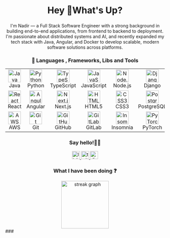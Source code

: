 <h1 align="center">Hey 👋What's Up?</h1>

###

<p align="center">I'm Nadir — a Full Stack Software Engineer with a strong background in building end-to-end applications, from frontend to backend to deployment. I'm passionate about distributed systems and AI, and recently expanded my tech stack with Java, Angular, and Docker to develop scalable, modern software solutions across platforms.</p>

###

<h3 align="center">🧰 Languages , Frameworks, Libs and Tools</h3>

<table align="center">
  <tr>
    <td align="center" width="80"><img src="https://cdn.jsdelivr.net/gh/devicons/devicon/icons/java/java-original.svg" width="40" height="40" alt="Java" /><br/>Java</td>
    <td align="center" width="80"><img src="https://cdn.jsdelivr.net/gh/devicons/devicon/icons/python/python-original.svg" width="40" height="40" alt="Python" /><br/>Python</td>
    <td align="center" width="80"><img src="https://cdn.jsdelivr.net/gh/devicons/devicon/icons/typescript/typescript-original.svg" width="40" height="40" alt="TypeScript" /><br/>TypeScript</td>
    <td align="center" width="80"><img src="https://cdn.jsdelivr.net/gh/devicons/devicon/icons/javascript/javascript-original.svg" width="40" height="40" alt="JavaScript" /><br/>JavaScript</td>
    <td align="center" width="80"><img src="https://cdn.jsdelivr.net/gh/devicons/devicon/icons/nodejs/nodejs-original.svg" width="40" height="40" alt="Node.js" /><br/>Node.js</td>
    <td align="center" width="80"><img src="https://cdn.jsdelivr.net/gh/devicons/devicon/icons/django/django-plain.svg" width="40" height="40" alt="Django" /><br/>Django</td>
    <td align="center" width="80"><img src="https://cdn.jsdelivr.net/gh/devicons/devicon/icons/fastapi/fastapi-original.svg" width="40" height="40" alt="FastAPI" /><br/>FastAPI</td>
  </tr>
  <tr>
    <td align="center" width="80"><img src="https://cdn.jsdelivr.net/gh/devicons/devicon/icons/react/react-original.svg" width="40" height="40" alt="React" /><br/>React</td>
    <td align="center" width="80"><img src="https://cdn.jsdelivr.net/gh/devicons/devicon/icons/angularjs/angularjs-original.svg" width="40" height="40" alt="Angular" /><br/>Angular</td>
    <td align="center" width="80"><img src="https://cdn.jsdelivr.net/gh/devicons/devicon/icons/nextjs/nextjs-original.svg" width="40" height="40" alt="Next.js" /><br/>Next.js</td>
    <td align="center" width="80"><img src="https://cdn.jsdelivr.net/gh/devicons/devicon/icons/html5/html5-original.svg" width="40" height="40" alt="HTML5" /><br/>HTML5</td>
    <td align="center" width="80"><img src="https://cdn.jsdelivr.net/gh/devicons/devicon/icons/css3/css3-original.svg" width="40" height="40" alt="CSS3" /><br/>CSS3</td>
    <td align="center" width="80"><img src="https://cdn.jsdelivr.net/gh/devicons/devicon/icons/postgresql/postgresql-original.svg" width="40" height="40" alt="PostgreSQL" /><br/>PostgreSQL</td>
    <td align="center" width="80"><img src="https://cdn.jsdelivr.net/gh/devicons/devicon/icons/mongodb/mongodb-original.svg" width="40" height="40" alt="MongoDB" /><br/>MongoDB</td>
  </tr>
  <tr>
    <td align="center" width="80"><img src="https://cdn.jsdelivr.net/gh/devicons/devicon/icons/amazonwebservices/amazonwebservices-line-wordmark.svg" width="40" height="40" alt="AWS" /><br/>AWS</td>
    <td align="center" width="80"><img src="https://cdn.jsdelivr.net/gh/devicons/devicon/icons/git/git-original.svg" width="40" height="40" alt="Git" /><br/>Git</td>
    <td align="center" width="80"><img src="https://cdn.jsdelivr.net/gh/devicons/devicon/icons/github/github-original.svg" width="40" height="40" alt="GitHub" /><br/>GitHub</td>
    <td align="center" width="80"><img src="https://cdn.jsdelivr.net/gh/devicons/devicon/icons/gitlab/gitlab-original.svg" width="40" height="40" alt="GitLab" /><br/>GitLab</td>
    <td align="center" width="80"><img src="https://cdn.jsdelivr.net/gh/devicons/devicon/icons/insomnia/insomnia-original.svg" width="40" height="40" alt="Insomnia" /><br/>Insomnia</td>
    <td align="center" width="80"><img src="https://cdn.jsdelivr.net/gh/devicons/devicon/icons/pytorch/pytorch-original.svg" width="40" height="40" alt="PyTorch" /><br/>PyTorch</td>
    <td align="center" width="80"><img src="https://cdn.jsdelivr.net/gh/devicons/devicon/icons/docker/docker-original.svg" height="40" height="40" alt="docker logo"  /><br /> Docker</td>
  </tr>
</table>

###
<h3 align="center">Say hello!👋🏻</h3>
<div align="center">
  <a href="https://www.linkedin.com/in/nadir-hussain-206b2319b/" target="_blank">
    <img src="https://img.shields.io/static/v1?message=LinkedIn&logo=linkedin&label=&color=0077B5&logoColor=white&labelColor=&style=for-the-badge" height="25" alt="linkedin logo"  />
  </a>
  <a href="https://x.com/nadirhussainnn" target="_blank">
    <img src="https://img.shields.io/static/v1?message=Twitter&logo=twitter&label=&color=1DA1F2&logoColor=white&labelColor=&style=for-the-badge" height="25" alt="twitter logo"  />
  </a>
  <a href="discordapp.com/users/778465958955712594" target="_blank">
    <img src="https://img.shields.io/static/v1?message=Discord&logo=discord&label=&color=7289DA&logoColor=white&labelColor=&style=for-the-badge" height="25" alt="discord logo"  />
  </a>
</div>

###
<h3 align="center">What I have been doing ❓</h3>
<div align="center">
  <img src="https://streak-stats.demolab.com?user=nadirhussainnn&locale=en&mode=daily&theme=tokyonight&hide_border=false&border_radius=12&order=3" height="150" alt="streak graph"  />
</div>
###
